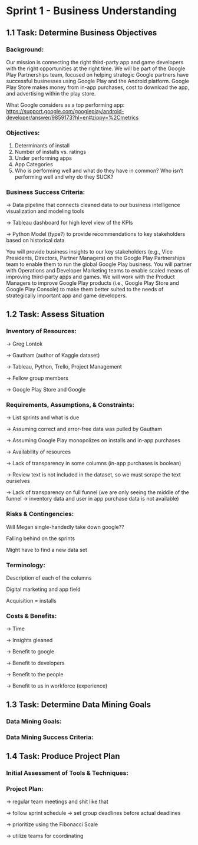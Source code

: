 # Sprint 1 - Business Understanding
## 1.1 Task: Determine Business Objectives
### Background: 

Our mission is connecting the right third-party app and game developers with the right opportunities at the right time.  We will be part of the Google Play Partnerships team, focused on helping strategic Google partners have successful businesses using Google Play and the Android platform.  Google Play Store makes money from in-app purchases, cost to download the app, and advertising within the play store.  

What Google considers as a top performing app: https://support.google.com/googleplay/android-developer/answer/9859173?hl=en#zippy=%2Cmetrics


### Objectives: 
 1. Determinants of install 
 2. Number of installs vs. ratings
 3. Under performing apps
 4. App Categories
 5. Who is performing well and what do they have in common? Who isn’t performing well and why do they SUCK?

### Business Success Criteria: 

→ Data pipeline that connects cleaned data to our business intelligence visualization and modeling tools

→ Tableau dashboard for high level view of the KPIs

→ Python Model (type?) to provide recommendations to key stakeholders based on historical data


You will provide business insights to our key stakeholders (e.g., Vice Presidents, Directors, Partner Managers) on the Google Play Partnerships team to enable them to run the global Google Play business. You will partner with Operations and Developer Marketing teams to enable scaled means of improving third-party apps and games. We will work with the Product Managers to improve Google Play products (i.e., Google Play Store and Google Play Console) to make them better suited to the needs of strategically important app and game developers.

## 1.2 Task: Assess Situation
### Inventory of Resources: 
→ Greg Lontok 

→ Gautham (author of Kaggle dataset)

→ Tableau, Python, Trello, Project Management 

→ Fellow group members  

→ Google Play Store and Google 

### Requirements, Assumptions, & Constraints:
→ List sprints and what is due 

→ Assuming correct and error-free data was pulled by Gautham 

→ Assuming Google Play monopolizes on installs and in-app purchases 

→ Availability of resources

→ Lack of transparency in some columns (in-app purchases is boolean) 

→ Review text is not included in the dataset, so we must scrape the text ourselves

→ Lack of transparency on full funnel (we are only seeing the middle of the funnel → inventory data and user in app purchase data is not available)


### Risks & Contingencies: 
Will Megan single-handedly take down google??

Falling behind on the sprints 

Might have to find a new data set 



### Terminology: 
Description of each of the columns

Digital marketing and app field

Acquisition = installs


### Costs & Benefits: 
→ Time 

→ Insights gleaned 

→ Benefit to google

→ Benefit to developers

→ Benefit to the people

→ Benefit to us in workforce (experience)

## 1.3 Task: Determine Data Mining Goals
### Data Mining Goals: 
 
 

### Data Mining Success Criteria: 
 
  
 

## 1.4 Task: Produce Project Plan
### Initial Assessment of Tools & Techniques:

### Project Plan: 
→ regular team meetings and shit like that

→ follow sprint schedule → set group deadlines before actual deadlines

→ prioritize using the Fibonacci Scale

→ utilize teams for coordinating
